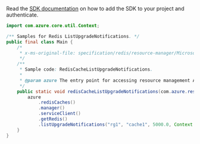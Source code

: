 Read the [SDK documentation](https://github.com/Azure/azure-sdk-for-java/blob/azure-resourcemanager_2.13.0/sdk/resourcemanager/azure-resourcemanager/README.md) on how to add the SDK to your project and authenticate.

```java
import com.azure.core.util.Context;

/** Samples for Redis ListUpgradeNotifications. */
public final class Main {
    /*
     * x-ms-original-file: specification/redis/resource-manager/Microsoft.Cache/stable/2021-06-01/examples/RedisCacheListUpgradeNotifications.json
     */
    /**
     * Sample code: RedisCacheListUpgradeNotifications.
     *
     * @param azure The entry point for accessing resource management APIs in Azure.
     */
    public static void redisCacheListUpgradeNotifications(com.azure.resourcemanager.AzureResourceManager azure) {
        azure
            .redisCaches()
            .manager()
            .serviceClient()
            .getRedis()
            .listUpgradeNotifications("rg1", "cache1", 5000.0, Context.NONE);
    }
}
```
